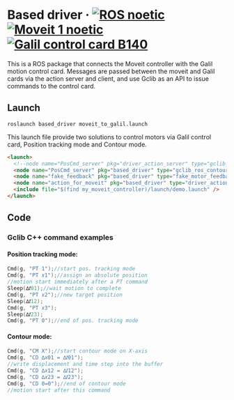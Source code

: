 # Based driver &middot; [![ROS noetic](https://img.shields.io/badge/ROS-noetic-blue)](http://wiki.ros.org/noetic) [![Moveit 1 noetic](https://img.shields.io/badge/Moveit%201-noetic-blue)](https://ros-planning.github.io/moveit_tutorials/) [![Galil control card B140](https://img.shields.io/badge/Galil-B140-orange)](http://120.109.165.16/smartiot/IOT_Prj/Galil_DMC-B140_%E5%A6%8F%E8%9A%9A%E5%BF%92%EF%81%A4.pdf)

This is a ROS package that connects the Moveit controller with the Galil motion control card. Messages are passed between the moveit and Galil cards via the action server and client, and use Gclib as an API to issue commands to the control card.

## Launch
```
roslaunch based_driver moveit_to_galil.launch
```
This launch file provide two solutions to control motors via Galil control card, Position tracking mode and Contour mode.
```html
<launch>
  <!--node name="PosCmd_server" pkg="driver_action_server" type="gclib_ros_pos_tracking" output="screen"/-->
  <node name="PosCmd_server" pkg="based_driver" type="gclib_ros_contour" output="screen"/>
  <node name="fake_feedback" pkg="based_driver" type="fake_motor_feedback_pub" output="screen"/>
  <node name="action_for_moveit" pkg="based_driver" type="driver_action_server" output="screen"/>
  <include file="$(find my_moveit_controller)/launch/demo.launch" />
</launch>
```

## Code

### Gclib C++ command examples

#### Position tracking mode:
```cpp
Cmd(g, "PT 1");//start pos. tracking mode
Cmd(g, "PT 𝑥1");//assign an absolute position 
//motion start immediately after a PT command
Sleep(∆𝑡01);//wait motion to complete
Cmd(g, "PT 𝑥2");//new target position
Sleep(∆𝑡12);
Cmd(g, "PT 𝑥3");
Sleep(∆𝑡23);
Cmd(g, "PT 0");//end of pos. tracking mode
```

#### Contour mode:
```cpp
Cmd(g, "CM X");//start contour mode on X-axis
Cmd(g, "CD ∆𝑥01 = ∆𝑡01");
//write displacement and time step into the buffer
Cmd(g, "CD ∆𝑥12 = ∆𝑡12");
Cmd(g, "CD ∆𝑥23 = ∆𝑡23");
Cmd(g, "CD 0=0");//end of contour mode
//motion start after this command
```